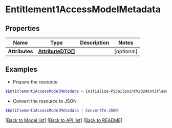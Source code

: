 # Entitlement1AccessModelMetadata
## Properties

Name | Type | Description | Notes
------------ | ------------- | ------------- | -------------
**Attributes** | [**AttributeDTO[]**](AttributeDTO.md) |  | [optional] 

## Examples

- Prepare the resource
```powershell
$Entitlement1AccessModelMetadata = Initialize-PSSailpointV2024Entitlement1AccessModelMetadata  -Attributes [{key&#x3D;iscPrivacy, name&#x3D;Privacy, multiselect&#x3D;false, status&#x3D;active, type&#x3D;governance, objectTypes&#x3D;[all], description&#x3D;Specifies the level of privacy associated with an access item., values&#x3D;[{value&#x3D;public, name&#x3D;Public, status&#x3D;active}]}]
```

- Convert the resource to JSON
```powershell
$Entitlement1AccessModelMetadata | ConvertTo-JSON
```

[[Back to Model list]](../README.md#documentation-for-models) [[Back to API list]](../README.md#documentation-for-api-endpoints) [[Back to README]](../README.md)

